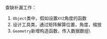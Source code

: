 查缺补漏工作：
1. `Object`类中，假如设置`XYZ`角度的函数
2. 设计工具类，通过矩阵解算位置，角度，缩放
3. `Geometry`新增构造函数，传入数据数组\
<!--stackedit_data:
eyJoaXN0b3J5IjpbMjcyNTcyODE5XX0=
-->